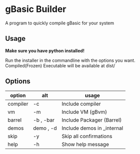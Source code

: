 # gBasic Builder
A program to quickly compile gBasic for your system

## Usage
**Make sure you have python installed!**

Run the installer in the commandline with the options you want. Compiled(Frozen) Executable will be available at dist/

## Options
| option | alt | usage |
| -- | -- | -- |
| compiler | -c | Include compiler
| vm | -m | Include VM (gBvm)
| barrel | -b , -bar | Include Packager (Barrel)
| demos | demo , -d | Include demos in _internal
| skip | -y | Skip all confirmations
| help | -h | Show help message